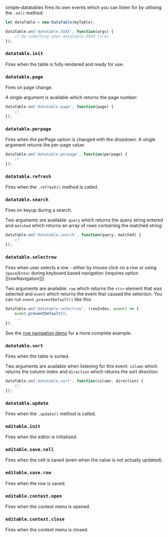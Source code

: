 simple-datatables fires its own events which you can listen for by utilising the `.on()` method:

```javascript
let dataTable = new DataTable(myTable);

dataTable.on('datatable.XXXX', function(args) {
	// Do something when datatable.XXXX fires
});
```

### `datatable.init`
Fires when the table is fully rendered and ready for use.

### `datatable.page`
Fires on page change.

A single argument is available which returns the page number:

```javascript
dataTable.on('datatable.page', function(page) {
    //
});
```

### `datatable.perpage`
Fires when the perPage option is changed with the dropdown. A single argument returns the per-page value:

```javascript
dataTable.on('datatable.perpage', function(perpage) {
    //
});
```

### `datatable.refresh`
Fires when the `.refresh()` method is called.

### `datatable.search`
Fires on keyup during a search.

Two arguments are available: `query` which returns the query string entered and `matched` which returns an array of rows containing the matched string:

```javascript
dataTable.on('datatable.search', function(query, matched) {
    //
});
```

### `datatable.selectrow`
Fires when user selects a row - either by mouse click on a row or using `Space`/`Enter` during keyboard based navigation (requires option [[rowNavigation]]).

Two arguments are available: `row` which returns the `<tr>` element that was selected and `event` which returns the event that caused the selection. You can run `event.preventDefault()` like this:

```javascript
dataTable.on("datatable.selectrow", (rowIndex, event) => {
    event.preventDefault();
    ...
});
```

See the [row navigation demo](../demos/14-row-navigation/index.html) for a more complete example.

### `datatable.sort`
Fires when the table is sorted.

Two arguments are available when listening for this event: `column` which returns the column index and `direction` which returns the sort direction:

```javascript
dataTable.on('datatable.sort', function(column, direction) {
    //
});
```

### `datatable.update`
Fires when the `.update()` method is called.

### `editable.init`
Fires when the editor is initialized.

### `editable.save.cell`
Fires when the cell is saved (even when the value is not actually updated). 

### `editable.save.row`
Fires when the row is saved.

### `editable.context.open`
Fires when the context menu is opened.

### `editable.context.close`
Fires when the context menu is closed.